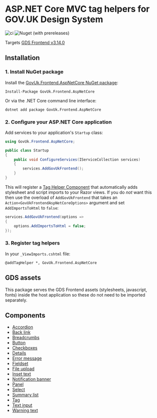 # ASP.NET Core MVC tag helpers for GOV.UK Design System

![ci](https://github.com/gunndabad/govuk-frontend-aspnetcore/workflows/ci/badge.svg)
![Nuget (with prereleases)](https://img.shields.io/nuget/vpre/GovUk.Frontend.AspNetCore)

Targets [GDS Frontend v3.14.0](https://github.com/alphagov/govuk-frontend/releases/tag/v3.14.0)

## Installation

### 1. Install NuGet package

Install the [GovUk.Frontend.AspNetCore NuGet package](https://www.nuget.org/packages/GovUk.Frontend.AspNetCore/):

    Install-Package GovUk.Frontend.AspNetCore

Or via the .NET Core command line interface:

    dotnet add package GovUk.Frontend.AspNetCore

### 2. Configure your ASP.NET Core application

Add services to your application's `Startup` class:

```cs
using GovUk.Frontend.AspNetCore;

public class Startup
{
    public void ConfigureServices(IServiceCollection services)
    {
        services.AddGovUkFrontend();
    }
}
```

This will register a [Tag Helper Component](https://docs.microsoft.com/en-us/aspnet/core/mvc/views/tag-helpers/th-components?view=aspnetcore-5.0) that automatically adds stylesheet and script imports to your Razor views.
If you do *not* want this then use the overload of `AddGovUkFrontend` that takes an `Action<GovUkFrontendAspNetCoreOptions>` argument and set `AddImportsToHtml` to `false`:

```cs
services.AddGovUkFrontend(options =>
{
    options.AddImportsToHtml = false;
});
```

### 3. Register tag helpers

In your `_ViewImports.cshtml` file:

```razor:
@addTagHelper *, GovUk.Frontend.AspNetCore
```

## GDS assets

This package serves the GDS Frontend assets (stylesheets, javascript, fonts) inside the host application so these do not need to be imported separately.

## Components

- [Accordion](docs/components/accordion.md)
- [Back link](docs/components/back-link.md)
- [Breadcrumbs](docs/components/breadcrumbs.md)
- [Button](docs/components/button.md)
- [Checkboxes](docs/components/checkboxes.md)
- [Details](docs/components/details.md)
- [Error message](docs/components/error-message.md)
- [Fieldset](docs/components/fieldset.md)
- [File upload](docs/components/file-upload.md)
- [Inset text](docs/components/inset-text.md)
- [Notification banner](docs/components/notification-banner.md)
- [Panel](docs/components/panel.md)
- [Select](docs/components/select.md)
- [Summary list](docs/components/summary-list.md)
- [Tag](docs/components/tag.md)
- [Text input](docs/components/text-input.md)
- [Warning text](docs/components/warning-text.md)
